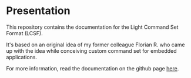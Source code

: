 # Presentation

This repository contains the documentation for the Light Command Set Format (LCSF).

It's based on an original idea of my former colleague Florian R. who came up with the idea while conceiving custom command set for embedded applications.

For more information, read the documentation on the github page [here](https://jean-roland.github.io/LCSF_Doc/).